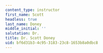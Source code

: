 ```yaml
---
content_type: instructor
first_name: Scott
headless: true
last_name: Doney
middle_initial: ''
salutation: Dr.
title: Dr. Scott Doney
uid: bf6d31b3-4c95-3183-23c8-1653b8a0dbc8
---
```

